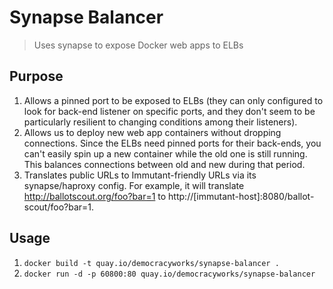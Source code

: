 # Synapse Balancer

> Uses synapse to expose Docker web apps to ELBs

## Purpose

1. Allows a pinned port to be exposed to ELBs (they can only configured to look for back-end listener on specific ports, and they don't seem to be particularly resilient to changing conditions among their listeners).
1. Allows us to deploy new web app containers without dropping connections. Since the ELBs need pinned ports for their back-ends, you can't easily spin up a new container while the old one is still running. This balances connections between old and new during that period.
1. Translates public URLs to Immutant-friendly URLs via its synapse/haproxy config. For example, it will translate http://ballotscout.org/foo?bar=1 to http://[immutant-host]:8080/ballot-scout/foo?bar=1.

## Usage

1. `docker build -t quay.io/democracyworks/synapse-balancer .`
1. `docker run -d -p 60800:80 quay.io/democracyworks/synapse-balancer`
